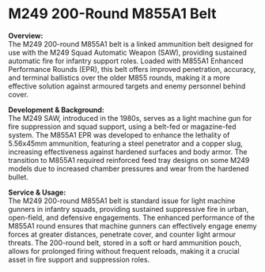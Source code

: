 # M249 200-Round M855A1 Belt

**Overview:**\
The M249 200-round M855A1 belt is a linked ammunition belt designed for use with the M249 Squad Automatic Weapon (SAW), providing sustained automatic fire for infantry support roles. Loaded with M855A1 Enhanced Performance Rounds (EPR), this belt offers improved penetration, accuracy, and terminal ballistics over the older M855 rounds, making it a more effective solution against armoured targets and enemy personnel behind cover.

**Development & Background:**\
The M249 SAW, introduced in the 1980s, serves as a light machine gun for fire suppression and squad support, using a belt-fed or magazine-fed system. The M855A1 EPR was developed to enhance the lethality of 5.56x45mm ammunition, featuring a steel penetrator and a copper slug, increasing effectiveness against hardened surfaces and body armor. The transition to M855A1 required reinforced feed tray designs on some M249 models due to increased chamber pressures and wear from the hardened bullet.

**Service & Usage:**\
The M249 200-round M855A1 belt is standard issue for light machine gunners in infantry squads, providing sustained suppressive fire in urban, open-field, and defensive engagements. The enhanced performance of the M855A1 round ensures that machine gunners can effectively engage enemy forces at greater distances, penetrate cover, and counter light armour threats. The 200-round belt, stored in a soft or hard ammunition pouch, allows for prolonged firing without frequent reloads, making it a crucial asset in fire support and suppression roles.
